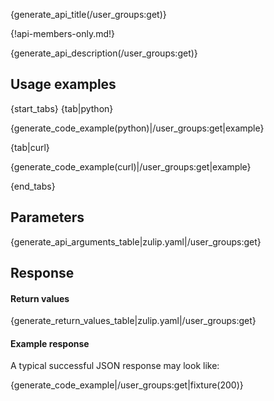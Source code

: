 {generate_api_title(/user_groups:get)}

{!api-members-only.md!}

{generate_api_description(/user_groups:get)}

## Usage examples

{start_tabs}
{tab|python}

{generate_code_example(python)|/user_groups:get|example}

{tab|curl}

{generate_code_example(curl)|/user_groups:get|example}

{end_tabs}

## Parameters

{generate_api_arguments_table|zulip.yaml|/user_groups:get}

## Response

#### Return values

{generate_return_values_table|zulip.yaml|/user_groups:get}

#### Example response

A typical successful JSON response may look like:

{generate_code_example|/user_groups:get|fixture(200)}
